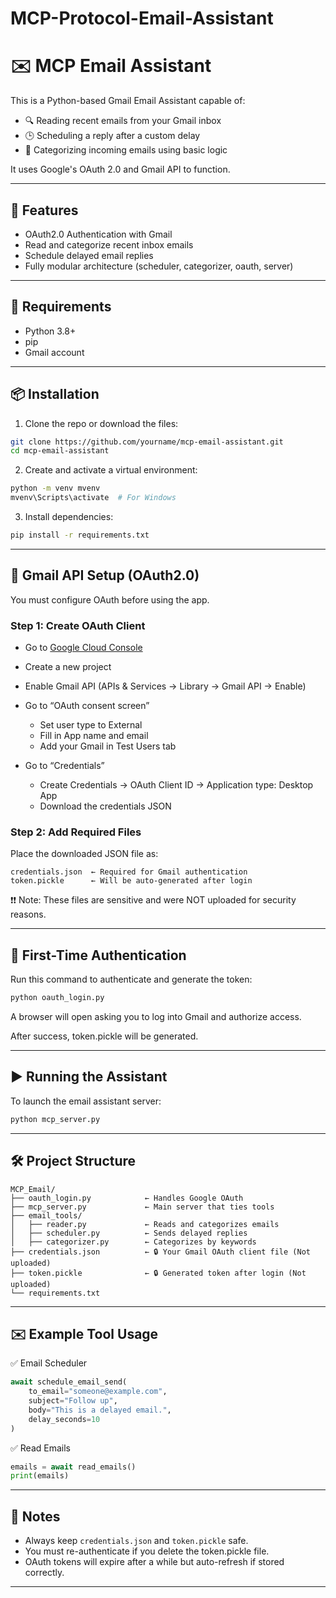 # MCP-Protocol-Email-Assistant

# ✉️ MCP Email Assistant

This is a Python-based Gmail Email Assistant capable of:
- 🔍 Reading recent emails from your Gmail inbox
- 🕒 Scheduling a reply after a custom delay
- 🧠 Categorizing incoming emails using basic logic

It uses Google's OAuth 2.0 and Gmail API to function.

---

## 🚀 Features

- OAuth2.0 Authentication with Gmail
- Read and categorize recent inbox emails
- Schedule delayed email replies
- Fully modular architecture (scheduler, categorizer, oauth, server)

---

## 🧰 Requirements

- Python 3.8+
- pip
- Gmail account

---

## 📦 Installation

1. Clone the repo or download the files:

```bash
git clone https://github.com/yourname/mcp-email-assistant.git
cd mcp-email-assistant
````

2. Create and activate a virtual environment:

```bash
python -m venv mvenv
mvenv\Scripts\activate  # For Windows
```

3. Install dependencies:

```bash
pip install -r requirements.txt
```

---

## 🔐 Gmail API Setup (OAuth2.0)

You must configure OAuth before using the app.

### Step 1: Create OAuth Client

* Go to [Google Cloud Console](https://console.cloud.google.com/)
* Create a new project
* Enable Gmail API (APIs & Services → Library → Gmail API → Enable)
* Go to “OAuth consent screen”

  * Set user type to External
  * Fill in App name and email
  * Add your Gmail in Test Users tab
* Go to “Credentials”

  * Create Credentials → OAuth Client ID → Application type: Desktop App
  * Download the credentials JSON

### Step 2: Add Required Files

Place the downloaded JSON file as:

```
credentials.json  ← Required for Gmail authentication
token.pickle      ← Will be auto-generated after login
```

❗️❗️ Note: These files are sensitive and were NOT uploaded for security reasons.

---

## 🧪 First-Time Authentication

Run this command to authenticate and generate the token:

```bash
python oauth_login.py
```

A browser will open asking you to log into Gmail and authorize access.

After success, token.pickle will be generated.

---

## ▶️ Running the Assistant

To launch the email assistant server:

```bash
python mcp_server.py
```

---

## 🛠 Project Structure

```
MCP_Email/
├── oauth_login.py            ← Handles Google OAuth
├── mcp_server.py             ← Main server that ties tools
├── email_tools/
│   ├── reader.py             ← Reads and categorizes emails
│   ├── scheduler.py          ← Sends delayed replies
│   ├── categorizer.py        ← Categorizes by keywords
├── credentials.json          ← 🔒 Your Gmail OAuth client file (Not uploaded)
├── token.pickle              ← 🔒 Generated token after login (Not uploaded)
└── requirements.txt
```

---

## ✉️ Example Tool Usage

✅ Email Scheduler

```python
await schedule_email_send(
    to_email="someone@example.com",
    subject="Follow up",
    body="This is a delayed email.",
    delay_seconds=10
)
```

✅ Read Emails

```python
emails = await read_emails()
print(emails)
```

---

## 📎 Notes

* Always keep `credentials.json` and `token.pickle` safe.
* You must re-authenticate if you delete the token.pickle file.
* OAuth tokens will expire after a while but auto-refresh if stored correctly.

---
